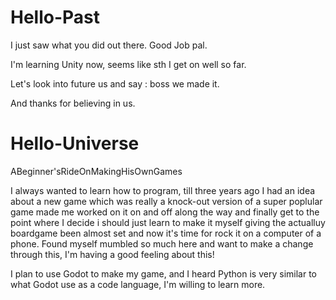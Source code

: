# Hello-Past 

I just saw what you did out there. Good Job pal. 

I'm learning Unity now, seems like sth I get on well so far.

Let's look into future us and say : boss we made it. 

And thanks for believing in us. 




# Hello-Universe




ABeginner'sRideOnMakingHisOwnGames

I always wanted to learn how to program, till three years ago I had an idea about a new game which was really a knock-out version of a super poplular game made me worked on it on and off along the way and finally get to the point where I decide i should just learn to make it myself giving the actualluy boardgame been almost set and now it's time for rock it on a computer of a phone. Found myself mumbled so much here and want to make a change through this, I'm having a good feeling about this! 

I plan to use Godot to make my game, and I heard Python is very similar to what Godot use as a code language, I'm willing to learn more. 


